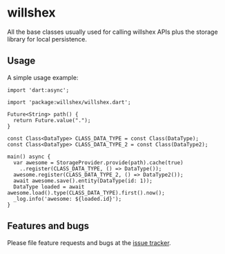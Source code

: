 # willshex

All the base classes usually used for calling willshex APIs plus the storage library for local persistence.

## Usage

A simple usage example:

    import 'dart:async';

    import 'package:willshex/willshex.dart';

    Future<String> path() {
      return Future.value(".");
    }

    const Class<DataType> CLASS_DATA_TYPE = const Class(DataType);
    const Class<DataType> CLASS_DATA_TYPE_2 = const Class(DataType2);

    main() async {
      var awesome = StorageProvider.provide(path).cache(true)
        ..register(CLASS_DATA_TYPE, () => DataType());
      awesome.register(CLASS_DATA_TYPE_2, () => DataType2());
      await awesome.save().entity(DataType(id: 1));
      DataType loaded = await awesome.load().type(CLASS_DATA_TYPE).first().now();
      _log.info('awesome: ${loaded.id}');
    }

## Features and bugs

Please file feature requests and bugs at the [issue tracker][tracker].

[tracker]: https://github.com/WillShex/willshex-dart/issues
